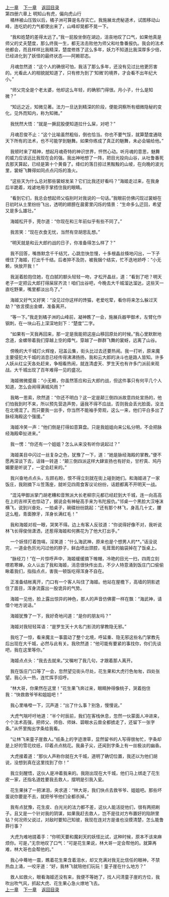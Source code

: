 
[上一章](https://github.com/xiaominghe2014/spider_book/blob/master/book/知北游/第69章.md)&nbsp;&nbsp;&nbsp;&nbsp;[下一章](https://github.com/xiaominghe2014/spider_book/blob/master/book/知北游/第71章.md)&nbsp;&nbsp;&nbsp;&nbsp;[返回目录](https://github.com/xiaominghe2014/spider_book/blob/master/book/知北游/README.md)
<br /> 第四册六章上 明知山有虎，偏向虎山行<br />
        橘林被山压毁以后，橘子洲可算是名存实亡。我施展龙虎秘道术，试图移动山峰，连吃奶的力气都使出来了，山峰却晃都不晃一下。

    “我和姓楚的差得太远了。”我一屁股坐倒在湖边，沮丧地叹了口气，如果他真是师父的丈夫楚度，那么终我一生，都无法击败他为师父和吐鲁番报仇。我会的法术他都会，而且样样比我精深，楚度修炼了这么多年，妖力不知道比我深厚多少倍，已经进化到了妖怪的最终状态——阿赖耶态。

    月魂忽然道：“这个人的确很可怕，我活了那么多年，还没有见过比他更厉害的。光看此人的相貌就知道了，只有修为到了‘知微’的境界，才会看不出年纪大小。”

    “师父完全是个老太婆，他却这么年轻，的确邪门得很。月小子，什么是知微？”

    “知远之近，知微见著。法力一旦达到精深的阶段，便能洞察所有细微隐秘的变化，见外而知内，称为知微。”

    我恍然大悟：“就是一撅屁股便知道拉什么屎，对吧？”

    月魂忍俊不止：“这个比喻虽然粗俗，倒也恰当。你也不要气馁，就算楚度通晓天下所有的法术，也不可能学到魅舞。如果你练成了真正的魅舞，未必会输给他。”

    我顿时来了精神，想起月魂奇特的神识世界，怦然心动。听月魂的意思，魅舞的威力应该远比我现在会的强。我出神地想了一阵，把目光投向山谷，从吐鲁番死去那天算起，已经是第十个黄昏了。绛红的落日掠过黑黢黢的山坡，在向晚的波光里，裳蚜飞舞得如同点点闪烁的渔火。

    “这些天为什么总对那些裳蚜发呆？它们比我还好看吗？”海姬走过来，在我身后半跪着，戏谑地用手掌捂住我的眼睛。

    “看到它们，我总会想起师父临别时对我说的一句话。”我眼前仿佛闪现过裳蚜在日初时从土里纷纷飞出，透明的翅膀在晨雾里闪烁的情景：“生命多么迂回，希望又是多么雄壮。”

    海姬松开手，莞尔道：“你现在和三年前似乎有些不同了。”

    我苦笑：“现在衣食无忧，当然有空胡思乱想。”

    “明天就是和云大郎约战的日子，你准备得怎么样了？”

    我不回答，嘴唇默念千千结咒，心跳忽快忽慢，十多根晶丝倏地闪出，一下子缠住了海姬，打出千千结。后者猝不及防，被我捆个结实，忙不迭地娇呼：“小无赖，快放开我！”

    我涎着脸抱住她，在白腻的额头轻轻一吻，才松开晶丝，道：“看到了吧？明天老子一定把云大郎打得屎尿齐流！咱们出谷吧，今晚去大千城溜达溜达，这些天一直吃野果，嘴里都淡出鸟了。”

    海姬又好气又好笑：“没见过你这样的馋猫，老爱吃荤，看你将来怎么躲过天劫？”依言摸出金螺，准备离开。

    “等一下。”我走到橘子洲的山峰前，凝神瞧了一会，施展兵器甲御术，左臂化作钢刺，在一块山石上深深地刻下：“楚度”二字。

    “如果有一天我再回来，那一定是我能把这座山移回原处的时候。”我心里默默地念道，金螺带着我们穿越上空的瘴气，穿越了一群群飞舞的裳蚜，远离了山谷。

    傍晚的大千城灯火辉煌，冠盖云集，街头比过去还要热闹。我一打听，原来魔主要侵犯大千城的消息已经传得沸沸扬扬，我和云大郎的决斗也是路人皆知。许多人妖从红尘天各处赶来，争相看热闹，就连清虚天、罗生天也有许多门派前来观战。大千城出现了百年难得一见的盛况。

    海姬微微蹙眉：“小无赖，你虽然答应和云大郎约战，但这件事只有何平几个人知道，怎么会闹得满城风雨？”

    我略一思索，欣然道：“你还不明白？这一定是颠三倒四派故意四处宣扬的，他们怕我到时不来，所以预先营造声势，逼我不得不应战，否则我会丢光脸面，没法在北境混了。而只要我一出手，你当然不能袖手旁观，这么一来，他们平白多出了脉经海殿这个强援。”

    海姬冷笑一声：“他们倒是打得如意算盘。只是我姐姐向来公私分明，不会把脉经海殿牵扯进来。”

    我一愣：“你还有一个姐姐？怎么从来没有听你说起过？”

    海姬美目中闪过一丝复杂之色，犹豫了一下，道：“她是脉经海殿的掌教。”便不愿再深谈下去，话锋一转道：“颠三倒四派这样大肆宣扬也有好处，甘柠真、鸠丹媚要是听说了，一定会赶来的。”

    我兴奋地点点头，左顾右盼，恨不得立刻就在街上碰到她们。和海姬进了一家饭庄，我刚摘下斗笠落座，就听见四周食客议论纷纷，话题都离不开明天一战。

    “混沌甲御派掌门胡老糟和音煞派大长老柳宗元都已经赶到大千城，连一向高高在上的吉祥天也惊动了，据说会有神秘高手来为韦陀报仇。”邻桌一个黑脸大汉唾沫横飞，说到兴奋处，一拍桌子，碗碟纷纷跳起：“还有那个林飞，身高几十丈，腰这么粗，青面獠牙，浑身长满红毛！”

    我和海姬对视一眼，哭笑不得。边上有客人反驳道：“你说得好像不对，我听说林飞长得俊俏潇洒，还惹得海姬和何赛花为了他大打出手。”

    一个妖怪打着饱嗝，淫笑道：“什么海武神，原来也是个想男人的**。”话没说完，一道金色厉光闪过他的脖子，鲜血喷出颈腔，毛茸茸的脑袋掉在了饭桌上。

    “脉经刀！”在一片惊呼声中，海姬缓缓摘下帷帽，冷艳的目光一扫，四周立刻噤若寒蝉。众人认出了我和海姬，消息很快传出去，不少人特意涌到饭庄门口偷偷瞅着我们，指指点点，害我一顿饭吃得浑身不自在。

    正准备结帐离开，门口有一个客人叫住了海姬。他站在屋檐下，高墙的阴影遮住了面目，浑身流露出一股诡异的气势。

    海姬一见他，脸上露出惊异的神色，那人的声音仿佛雾一样在飘：“海武神，请借个地方说话。”

    海姬犹豫了一下，我好奇地问道：“是你的朋友吗？”

    海姬对我轻轻耳语：“是罗生天十大名门影流的掌教隐无邪。”

    我吃了一惊，看来魔主一事震动了整个北境，呼延重、隐无邪这些名门掌教先后出现在大千城，必然与此有关。我欣然道：“他可能有要紧的事找你，你们先谈吧，我在这里等你。”

    海姬点点头：“我去去就来。”又嘱咐了我几句，才跟着那人离开。

    我在饭庄门口等了一会，忽然望见街头尽处，花生果和大虎行色匆匆，四处张望。我心头一热，连忙挥手招呼。

    “林大哥，你果然在这里！”花生果飞奔过来，眼睛肿得像桃子，哭着抱住我：“快救救爷爷和姐姐吧！”

    我心里咯噔一下，沉声道：“出了什么事？别急，慢慢说。”

    大虎气喘吁吁地道：“半个时辰前，我们在客栈休息，忽然一伙蒙面人冲进来，个个法术高强，把师父、师伯、师妹、碧眼水云兽全都掳走了，还留下一张字条。”从怀里掏出字条给我看。

    “让林飞来童子崖救人。”纸条上的字迹潦草，显然留书的人写得很匆忙，字条却是上好的雪花纹纸，印着点点桃花。我鼻子尖，还闻到字条上有一丝极淡的幽香。

    大虎接着道：“那伙人声称你就在大千城，道明了确切位置，我还以为他们胡说，没想到真在这里找到了你！”

    我立刻醒悟，这伙人是冲着我来的。我刚出现在大千城，他们马上绑走了花生皮一家，还指名道姓要我去救人，摆明是引我入瓮。

    花生果抹了一把涕泪，央求道：“林大哥，我们快点去救爷爷、姐姐吧。那些坏蛋说你要是不去，就把爷爷他们全都杀掉。”

    我有点犹豫，花生皮、白光光的法力都不差，这伙人能活捉他们，很有两把刷子。且又是一个针对我的阴谋，如果我赶去救人，岂不是往对方布置好的陷阱里钻？何况师父说过，对敌时要知己知彼，我现在连对方是谁也没摸清楚，怎么能鲁莽行事？

    大虎为难地搓着手：“你明天要和魔刹天的妖怪比试，这种时候，原本不该来麻烦你。可是，”无奈地叹了口气：“可是花生果说，林大哥一定会帮他的。就算再难，林大哥也会帮他的。”

    我心中蓦地一震，瞧着花生果含着泪水，却又充满对我无比信任的眼神，不禁热血上涌，一咬牙道：“好，我林飞就陪他们玩玩！童子崖在什么地方？”

    救人如救火，眼看海姬还没有来，我便不等她了，找人问清童子崖的方位，我吹出吹气风，抓起大虎、花生果心急火燎地飞去。
  <br />
[上一章](https://github.com/xiaominghe2014/spider_book/blob/master/book/知北游/第69章.md)&nbsp;&nbsp;&nbsp;&nbsp;[下一章](https://github.com/xiaominghe2014/spider_book/blob/master/book/知北游/第71章.md)&nbsp;&nbsp;&nbsp;&nbsp;[返回目录](https://github.com/xiaominghe2014/spider_book/blob/master/book/知北游/README.md)
